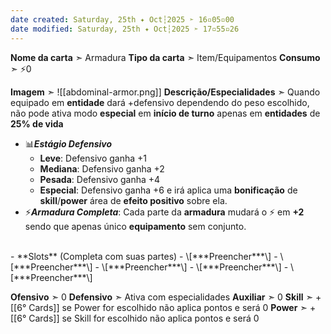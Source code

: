 ```yaml
---
date created: Saturday, 25th ✦ Oct┆2025 ➣ 16▫05▫00 
date modified: Saturday, 25th ✦ Oct┆2025 ➣ 17▫55▫26 
---
```

**Nome da carta** ➣ Armadura
**Tipo da carta** ➣ Item/Equipamentos
**Consumo** ➣ ⚡0

**Imagem** ➣ ![[abdominal-armor.png]]
**Descrição/Especialidades** ➣ Quando equipado em **entidade** dará +defensivo dependendo do peso escolhido, não pode ativa modo **especial** em **início de turno** apenas em **entidades** de **25% de vida**

- 📊***Estágio Defensivo***
	- **Leve**: Defensivo ganha +1
	- **Mediana**: Defensivo ganha +2
	- **Pesada**: Defensivo ganha +4
	- **Especial**: Defensivo ganha +6 e irá aplica uma **bonificação** de **skill**/**power** área de **efeito positivo** sobre ela.
- ⚡***Armadura Completa***: Cada parte da **armadura** mudará o ⚡ em **+2** sendo que apenas único **equipamento** sem conjunto.
<br>
- **Slots** (Completa com suas partes)
	- \[***Preencher***\]
	- \[***Preencher***\]
	- \[***Preencher***\]
	- \[***Preencher***\]
	- \[***Preencher***\]

**Ofensivo** ➣ 0
**Defensivo** ➣ Ativa com especialidades
**Auxiliar** ➣ 0
**Skill** ➣ +[[6° Cards]] se Power for escolhido não aplica pontos e será 0
**Power** ➣ +[[6° Cards]] se Skill for escolhido não aplica pontos e será 0
